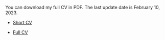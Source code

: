  You can download my full CV in PDF. The last update date is February 10, 2023.

 - <a href="ShortCv.pdf" target="_blank">Short CV </a>
 
 - <a href="FullCv.pdf" target="_blank">Full CV </a>

 
 
